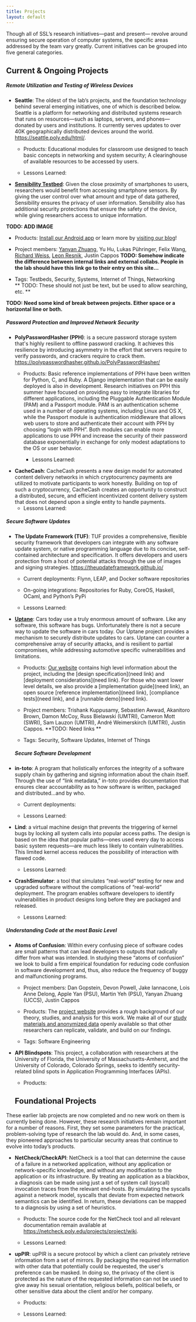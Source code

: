 ```yaml
---
title: Projects
layout: default
---
```


Though all of SSL’s research initiatives—past and present— revolve around ensuring secure operation of computer systems, the specific areas addressed by the team vary greatly. Current initiatives can be grouped into five general categories.

## Current & Ongoing Projects

##### Remote Utilization and Testing of Wireless Devices

<a name="seattle"></a>
- **Seattle**: The oldest of the lab’s projects, and the foundation technology behind several emerging initiatives, one of which is described below. Seattle is a platform for networking and distributed systems research that runs on resources—such as laptops, servers, and phones— donated by users and institutions. It currently serves updates to over 40K geographically distributed devices around the world. https://seattle.poly.edu/html/.
  - Products: Educational modules for classroom use designed to teach basic concepts in networking and system security; A clearinghouse of available resources to be accessed by users.  

  - Lessons Learned:

<a name="sensibility"></a>
- **[Sensibility Testbed](https://sensibilitytestbed.com/)**:
 Given the close proximity of smartphones to users, 
researchers would benefit from accessing smartphone sensors. By giving the user
control over what amount and type of data gathered, Sensibility ensures the 
privacy of user information.  Sensibility also has additional security 
protections that ensure the safety of the device, while giving researchers 
access to unique information.

**TODO: ADD IMAGE**

  * Products: [Install our Android app](https://play.google.com/store/apps/details?id=com.sensibility_testbed)
or learn more by [visiting our blog](https://seattlesensor.wordpress.com/)!

  * Project members:  [Yanyan Zhuang](http://www.cs.uccs.edu/~yzhuang/), 
Yu Hu,
Lukas Pühringer,
Felix Wang,
[Richard Weiss](http://evergreen.edu/faculty/instructor/weissr), 
[Leon Resnik](https://www.cs.rit.edu/people/faculty/lr),
Justin Cappos
**TODO: Somehow indicate the difference between internal links and 
external collabs.  People in the lab should have this link go to their
entry on this site...**

  * Tags: Testbeds, Security, Systems, Internet of Things, Networking  
** TODO: These should not just be text, but be used to allow searching, etc. **

**TODO: Need some kind of break between projects.  Either space or a horizontal
line or both.**


  ##### Password Protection and Improved Network Security


<a name="pph"></a>
- **PolyPasswordHasher (PPH)**:  is a secure password storage system that's highly resilient to offline password cracking. It achieves this resilience by
introducing asymmetry in the effort that servers require to verify
passwords, and crackers require to crack them.
https://polypasswordhasher.github.io/PolyPasswordHasher/

  * Products:  Basic reference implementations of PPH  have been written for Python,  C,  and Ruby. A Django implementation that can be easily deployed is also in development. Research initiatives on PPH this summer have focused on providing easy to integrate libraries for different applications, including the Pluggable Authentication Module (PAM) and a Passport module. PAM is an authentication scheme used in a number of operating systems, including Linux and OS X, while the Passport module is authentication middleware that allows web users to store and authenticate their account with PPH by choosing “login with PPH”. Both modules can enable more applications to use PPH and increase the security of their password database exponentially in exchange for only modest adaptations to the OS or user behavior.

    * Lessons Learned:

<a name="cachecash"></a>
- **CacheCash**:  CacheCash presents a new design model for automated content delivery networks in which cryptocurrency payments are utilized to motivate participants to work honestly. Building on top of such a cryptocurrency, CacheCash creates an opportunity to construct a distributed, secure, and efficient incentivized content delivery system that does not depend upon a single entity to handle payments.
    * Lessons Learned:

##### Secure Software Updates

<a name="tuf"></a>
- **The Update Framework (TUF)**: TUF provides a comprehensive, flexible security framework that developers can integrate with any software update system, or native programming language due to its concise, self-contained architecture and specification. It offers developers and users protection from a host of potential attacks through the use of images and signing strategies. https://theupdateframework.github.io/

  * Current deployments: Flynn, LEAP, and Docker software repositories

  * On-going integrations:  Repositories for Ruby, CoreOS, Haskell, OCaml, and Python’s PyPi

  * Lessons Learned:


<a name="uptane"></a>
- **[Uptane](https://uptane.github.io/)**: Cars today use a truly enormous 
amount of software.  Like any
software, this software has bugs.  Unfortunately there is not a secure way
to update the software in cars today.  Our Uptane project provides a 
mechanism to securely distribute updates to cars.  Uptane can counter a 
comprehensive array of security attacks, and is resilient to partial 
compromises, while addressing  automotive specific vulnerabilities and 
limitations. 

  * Products: [Our website](https://uptane.github.io/) contains high level
information about the project, including the 
[design specification](need link) and [deployment considerations](need link).
For those who want lower level details, we also provide a
[implementation guide](need link), an open source 
[reference implementation](need link), [compliance tests](need link), and 
a [runnable demo](need link).


  * Project members:  Trishank Kuppusamy, Sebastien Awwad, Akanitoro Brown,
Damon McCoy, Russ Bielawski (UMTRI), Cameron Mott (SWRI), Sam Lauzon (UMTRI),
André Weimerskirch (UMTRI), Justin Cappos.  **TODO: Need links **

  * Tags: Security, Software Updates, Internet of Things



  ##### Secure Software Development

<a name="in-toto"></a>
- **in-toto**: A program that holistically enforces the integrity of a software supply chain by gathering and signing information about the chain itself. Through the use of “link metadata,” in-toto provides documentation that ensures clear accountability as to how software is written, packaged and distributed...and by who.


  * Current deployments:

  * Lessons Learned:

<a name="lind"></a>
- **Lind**: a virtual machine design that prevents the triggering of kernel bugs by locking all system calls into popular access paths. The design is based on the idea that popular paths—ones used every day to access basic system requests—are much less likely to contain vulnerabilities. This limited kernel access reduces the possibility of interaction with flawed code.

  * Lessons Learned:

<a name="crashsimulator"></a>
- **CrashSimulator**: a tool that simulates “real-world” testing for new and upgraded software without the complications of “real-world” deployment. The program enables software developers to identify vulnerabilities in product designs long before they are packaged and released.		

  * Lessons Learned:

##### Understanding Code at the most Basic Level

<a name="atoms"></a>
- **Atoms of Confusion**: Within every confusing piece of software codes
  are small patterns that can lead developers  to outputs that radically
differ from what was intended. In studying these “atoms of confusion” we
look to build a firm empirical foundation for reducing code confusion in
software development and, thus, also reduce the frequency of buggy and
malfunctioning programs. 

  * Project members:  Dan Gopstein, Devon Powell, Jake Iannacone, Lois Anne
Delong, Apple Yan (PSU), Martin Yeh (PSU), Yanyan Zhuang (UCCS), Justin Cappos

  * Products:  The [project website](https://atomsofconfusion.com) provides
a rough background of our theory, studies, and analysis for this work.
We make all of our [study
materials and anonymized data](http://atomsofconfusion.com/experiments.html)
openly available so that other researchers can replicate, validate, and 
build on our findings.

  * Tags: Software Engineering


<a name="blindspots"></a>
- **API Blindspots**: This project, a collaboration with researchers at the University of Florida, the University of Massachusetts-Amherst, and the University of Colorado, Colorado Springs, seeks to identify security-related blind spots in Application Programming Interfaces (APIs).
  * Products:


  ## Foundational Projects

These earlier lab projects are now completed and no new work on them is currently being done. However, these research initiatives remain important for a number of reasons. First, they set some parameters for the practical, problem-solving type of research the lab would do. And, in some cases, they pioneered approaches to particular security areas that continue to evolve into today’s products.

<a name="netcheck"></a>
- **NetCheck/CheckAPI**: NetCheck is a tool that can determine the cause of a failure in a networked application, without any application or network-specific knowledge, and without any modification to the application or its infrastructure. By treating an application as a blackbox, a diagnosis can be made using just a set of system call (syscall) invocation traces from the relevant end-hosts. By simulating the syscalls against a network model, syscalls that deviate from expected network semantics can be identified. In return, these deviations can be mapped to a diagnosis by using a set of heuristics.

  * Products: The source code for the NetCheck tool and all relevant documentation remain available at https://netcheck.poly.edu/projects/project/wiki.

  * Lessons Learned:

<a name="upir"></a>
- **upPIR**: upPIR is a secure protocol by which a client can privately retrieve information from a set of mirrors. By packaging the required information with other data that potentially could be requested, the user's preference can be masked. In doing so, the privacy of the client is protected as the nature of the requested information can not be used to give away his sexual orientation, religious beliefs, political beliefs, or other sensitive data about the client and/or her company.

  * Products:

  * Lessons Learned:

